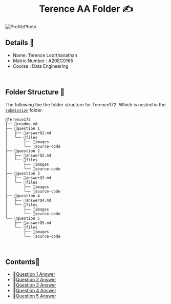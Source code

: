 <h1 align="center"> Terence AA Folder ✍️ <a href="#" target="_blank" rel="noreferrer">  </a>   <br>
</h1>


![ProfilePhoto](https://github.com/drshahizan/SECP3843/assets/119557391/ad1b0ce3-0ade-4da8-a711-e74526c6aa85)


## Details 🔎
* Name: Terence Loorthanathan
* Matric Number : A20EC0165
* Course : Data Engineering

<br>

## Folder Structure 📂
The following the the folder structure for Terence172. Which is nested in the [`submission`](../) folder.

```
📁Terence172
├── 📄readme.md
├── 📁question 1
│   ├── 📄answerQ1.md
│   └── 📁files
│       ├── 📁images
│       └── 📁source-code
├── 📁question 2
│   ├── 📄answerQ2.md
│   └── 📁files
│       ├── 📁images
│       └── 📁source-code
├── 📁question 3
│   ├── 📄answerQ3.md
│   └── 📁files
│       ├── 📁images
│       └── 📁source-code
├── 📁question 4
│   ├── 📄answerQ4.md
│   └── 📁files
│       ├── 📁images
│       └── 📁source-code
└── 📁question 5
    ├── 📄answerQ5.md
    └── 📁files
        ├── 📁images
        └── 📁source-code
```

<br>

## Contents📝
- 📑[Question 1 Answer](https://github.com/drshahizan/SECP3843/blob/main/submission/Terence172/question%201/answerQ1.md)
- 📑[Question 2 Answer](https://github.com/drshahizan/SECP3843/blob/main/submission/Terence172/question%202/answerQ2.md)
- 📑[Question 3 Answer](https://github.com/drshahizan/SECP3843/blob/main/submission/Terence172/question%203/answerQ3.md)
- 📑[Question 4 Answer](https://github.com/drshahizan/SECP3843/blob/main/submission/Terence172/question%204/answerQ4.md)
- 📑[Question 5 Answer](https://github.com/drshahizan/SECP3843/blob/main/submission/Terence172/question%205/answerQ5.md)
